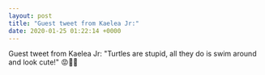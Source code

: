 ```yaml
---
layout: post
title: "Guest tweet from Kaelea Jr:"
date: 2020-01-25 01:22:14 +0000
---
```


Guest tweet from Kaelea Jr:
"Turtles are stupid, all they do is swim around and look cute!" 😡🐢💦

